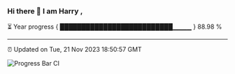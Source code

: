 ### Hi there 👋 I am Harry , 

⏳ Year progress { ██████████████████████████▁▁▁▁ } 88.98 %

---

⏰ Updated on Tue, 21 Nov 2023 18:50:57 GMT

![Progress Bar CI](https://github.com/duykhang68/duykhang68/workflows/Progress%20Bar%20CI/badge.svg)
